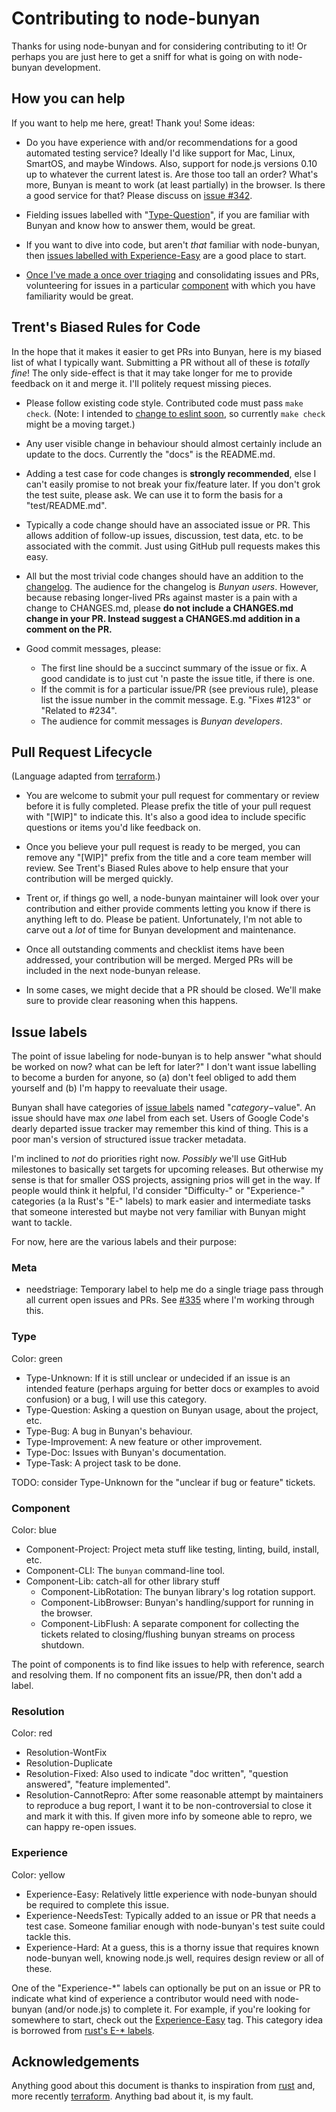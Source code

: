 # Contributing to node-bunyan

Thanks for using node-bunyan and for considering contributing to it! Or perhaps
you are just here to get a sniff for what is going on with node-bunyan
development.


## How you can help

If you want to help me here, great! Thank you! Some ideas:

- Do you have experience with and/or recommendations for a good automated
  testing service? Ideally I'd like support for Mac, Linux, SmartOS, and maybe
  Windows. Also, support for node.js versions 0.10 up to whatever the current
  latest is. Are those too tall an order? What's more, Bunyan is meant to work
  (at least partially) in the browser. Is there a good service for that?
  Please discuss on [issue #342](https://github.com/trentm/node-bunyan/issues/342).

- Fielding issues labelled with "[Type-Question][Type-Question]", if you are familiar
  with Bunyan and know how to answer them, would be great.

- If you want to dive into code, but aren't *that* familiar with node-bunyan,
  then [issues labelled with Experience-Easy][Experience-Easy] are a good
  place to start.

- [Once I've made a once over
  triaging](https://github.com/trentm/node-bunyan/issues/335) and consolidating
  issues and PRs, volunteering for issues in a particular
  [component](#component) with which you have familiarity would be great.

[Type-Question]: https://github.com/trentm/node-bunyan/issues?q=is%3Aopen+is%3Aissue+label%3AType-Question


## Trent's Biased Rules for Code

In the hope that it makes it easier to get PRs into Bunyan, here is my biased
list of what I typically want. Submitting a PR without all of these is
*totally fine*! The only side-effect is that it may take longer for me to
provide feedback on it and merge it. I'll politely request missing pieces.


- Please follow existing code style. Contributed code must pass `make check`.
  (Note: I intended to [change to eslint
  soon](https://github.com/trentm/node-bunyan/issues/341), so currently `make
  check` might be a moving target.)

- Any user visible change in behaviour should almost certainly include an
  update to the docs. Currently the "docs" is the README.md.

- Adding a test case for code changes is **strongly recommended**, else I
  can't easily promise to not break your fix/feature later. If you don't
  grok the test suite, please ask. We can use it to form the basis for a
  "test/README.md".

- Typically a code change should have an associated issue or PR. This allows
  addition of follow-up issues, discussion, test data, etc. to be associated
  with the commit. Just using GitHub pull requests makes this easy.

- All but the most trivial code changes should have an addition to the
  [changelog](./CHANGES.md). The audience for the changelog is *Bunyan users*.
  However, because rebasing longer-lived PRs against master is a pain
  with a change to CHANGES.md, please **do not include a CHANGES.md change
  in your PR. Instead suggest a CHANGES.md addition in a comment on the
  PR.**

- Good commit messages, please:
    - The first line should be a succinct summary of the issue or fix. A
      good candidate is to just cut 'n paste the issue title, if there is one.
    - If the commit is for a particular issue/PR (see previous rule), please
      list the issue number in the commit message. E.g. "Fixes #123" or "Related
      to #234".
    - The audience for commit messages is *Bunyan developers*.


## Pull Request Lifecycle

(Language adapted from
[terraform](https://github.com/hashicorp/terraform/blob/master/CONTRIBUTING.md).)

- You are welcome to submit your pull request for commentary or review before it
  is fully completed. Please prefix the title of your pull request with "[WIP]"
  to indicate this. It's also a good idea to include specific questions or items
  you'd like feedback on.

- Once you believe your pull request is ready to be merged, you can remove any
  "[WIP]" prefix from the title and a core team member will review. See
  Trent's Biased Rules above to help ensure that your contribution will be
  merged quickly.

- Trent or, if things go well, a node-bunyan maintainer will look over your
  contribution and either provide comments letting you know if there is anything
  left to do. Please be patient. Unfortunately, I'm not able to carve out
  a *lot* of time for Bunyan development and maintenance.

- Once all outstanding comments and checklist items have been addressed, your
  contribution will be merged. Merged PRs will be included in the next
  node-bunyan release.

- In some cases, we might decide that a PR should be closed. We'll make sure to
  provide clear reasoning when this happens.


## Issue labels

The point of issue labeling for node-bunyan is to help answer "what should be
worked on now? what can be left for later?" I don't want issue labelling to
become a burden for anyone, so (a) don't feel obliged to add them yourself and
(b) I'm happy to reevaluate their usage.

Bunyan shall have categories of [issue
labels](https://github.com/trentm/node-bunyan/labels) named "$category-$value".
An issue should have max *one* label from each set. Users of Google Code's
dearly departed issue tracker may remember this kind of thing. This is a
poor man's version of structured issue tracker metadata.

I'm inclined to *not* do priorities right now. *Possibly* we'll use GitHub
milestones to basically set targets for upcoming releases. But otherwise my
sense is that for smaller OSS projects, assigning prios will get in the way.
If people would think it helpful, I'd consider "Difficulty-" or "Experience-"
categories (a la Rust's "E-" labels) to mark easier and intermediate tasks
that someone interested but maybe not very familiar with Bunyan might want
to tackle.

For now, here are the various labels and their purpose:

### Meta

- needstriage: Temporary label to help me do a single triage pass through all
  current open issues and PRs.
  See [#335](https://github.com/trentm/node-bunyan/issues/335)
  where I'm working through this.

### Type

Color: green

- Type-Unknown: If it is still unclear or undecided if an issue is an intended
  feature (perhaps arguing for better docs or examples to avoid confusion) or a
  bug, I will use this category.
- Type-Question: Asking a question on Bunyan usage, about the project, etc.
- Type-Bug: A bug in Bunyan's behaviour.
- Type-Improvement: A new feature or other improvement.
- Type-Doc: Issues with Bunyan's documentation.
- Type-Task: A project task to be done.

TODO: consider Type-Unknown for the "unclear if bug or feature" tickets.

### Component

Color: blue

- Component-Project: Project meta stuff like testing, linting, build, install,
  etc.
- Component-CLI: The `bunyan` command-line tool.
- Component-Lib: catch-all for other library stuff
    - Component-LibRotation: The bunyan library's log rotation support.
    - Component-LibBrowser: Bunyan's handling/support for running in the browser.
    - Component-LibFlush: A separate component for collecting the tickets related
      to closing/flushing bunyan streams on process shutdown.

The point of components is to find like issues to help with reference, search
and resolving them. If no component fits an issue/PR, then don't add a label.

### Resolution

Color: red

- Resolution-WontFix
- Resolution-Duplicate
- Resolution-Fixed: Also used to indicate "doc written", "question answered",
  "feature implemented".
- Resolution-CannotRepro: After some reasonable attempt by maintainers to
  reproduce a bug report, I want it to be non-controversial to close it
  and mark it with this. If given more info by someone able to repro, we
  can happy re-open issues.

### Experience

Color: yellow

- Experience-Easy: Relatively little experience with node-bunyan should be
  required to complete this issue.
- Experience-NeedsTest: Typically added to an issue or PR that needs a test
  case. Someone familiar enough with node-bunyan's test suite could tackle this.
- Experience-Hard: At a guess, this is a thorny issue that requires known
  node-bunyan well, knowing node.js well, requires design review or all of
  these.

One of the "Experience-\*" labels can optionally be put on an issue or PR to
indicate what kind of experience a contributor would need with node-bunyan
(and/or node.js) to complete it. For example, if you're looking for somewhere to
start, check out the [Experience-Easy][Experience-Easy] tag. This category idea
is borrowed from [rust's E-\* labels][rust-issue-triage].

[Experience-Easy]: https://github.com/trentm/node-bunyan/issues?q=is%3Aopen+is%3Aissue+label%3AExperience-Easy
[rust-issue-triage]: https://github.com/rust-lang/rust/blob/master/CONTRIBUTING.md#issue-triage


## Acknowledgements

Anything good about this document is thanks to inspiration from
[rust](https://github.com/rust-lang/rust/blob/master/CONTRIBUTING.md) and, more
recently
[terraform](https://github.com/hashicorp/terraform/blob/master/CONTRIBUTING.md).
Anything bad about it, is my fault.
